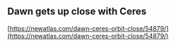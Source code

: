 ## Dawn gets up close with Ceres
  
  [https://newatlas.com/dawn-ceres-orbit-close/54879/](https://newatlas.com/dawn-ceres-orbit-close/54879/)